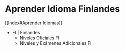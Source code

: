 # Aprender Idioma Finlandes

[[Index#Aprender Idiomas]]

* FI | Finlandes
	* Niveles Oficiales FI
	* Niveles y Exámenes Adicionales FI